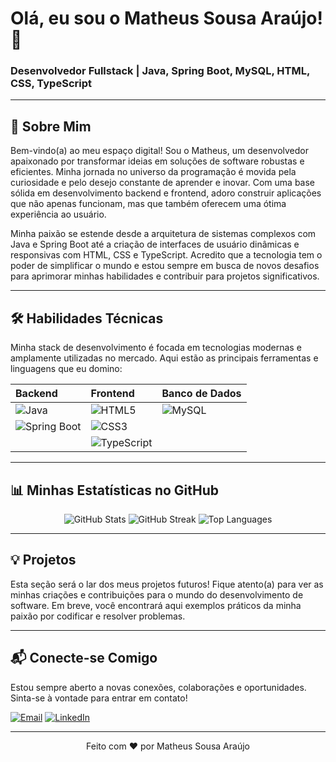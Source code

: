 # Olá, eu sou o Matheus Sousa Araújo! 👋

### Desenvolvedor Fullstack | Java, Spring Boot, MySQL, HTML, CSS, TypeScript

---

## 🚀 Sobre Mim

Bem-vindo(a) ao meu espaço digital! Sou o Matheus, um desenvolvedor apaixonado por transformar ideias em soluções de software robustas e eficientes. Minha jornada no universo da programação é movida pela curiosidade e pelo desejo constante de aprender e inovar. Com uma base sólida em desenvolvimento backend e frontend, adoro construir aplicações que não apenas funcionam, mas que também oferecem uma ótima experiência ao usuário.

Minha paixão se estende desde a arquitetura de sistemas complexos com Java e Spring Boot até a criação de interfaces de usuário dinâmicas e responsivas com HTML, CSS e TypeScript. Acredito que a tecnologia tem o poder de simplificar o mundo e estou sempre em busca de novos desafios para aprimorar minhas habilidades e contribuir para projetos significativos.

---

## 🛠️ Habilidades Técnicas

Minha stack de desenvolvimento é focada em tecnologias modernas e amplamente utilizadas no mercado. Aqui estão as principais ferramentas e linguagens que eu domino:

| Backend             | Frontend           | Banco de Dados      |
| :------------------ | :----------------- | :------------------ |
| ![Java](https://img.shields.io/badge/Java-007396?style=for-the-badge&logo=java&logoColor=white) | ![HTML5](https://img.shields.io/badge/HTML5-E34F26?style=for-the-badge&logo=html5&logoColor=white) | ![MySQL](https://img.shields.io/badge/MySQL-005C84?style=for-the-badge&logo=mysql&logoColor=white) |
| ![Spring Boot](https://img.shields.io/badge/Spring_Boot-6DB33F?style=for-the-badge&logo=spring-boot&logoColor=white) | ![CSS3](https://img.shields.io/badge/CSS3-1572B6?style=for-the-badge&logo=css3&logoColor=white) |                     |
|                     | ![TypeScript](https://img.shields.io/badge/TypeScript-007ACC?style=for-the-badge&logo=typescript&logoColor=white) |                     |

---

## 📊 Minhas Estatísticas no GitHub

<p align="center">
  <img src="https://github-readme-stats.vercel.app/api?username=DevMatheusSousa&show_icons=true&theme=blue-green&hide_border=true&count_private=true" alt="GitHub Stats"/>
  <img src="https://github-readme-streak-stats.herokuapp.com/?user=DevMatheusSousa&theme=blue-green&hide_border=true" alt="GitHub Streak"/>
  <img src="https://github-readme-stats.vercel.app/api/top-langs/?username=DevMatheusSousa&layout=compact&theme=blue-green&hide_border=true" alt="Top Languages"/>
</p>

---

## 💡 Projetos

Esta seção será o lar dos meus projetos futuros! Fique atento(a) para ver as minhas criações e contribuições para o mundo do desenvolvimento de software. Em breve, você encontrará aqui exemplos práticos da minha paixão por codificar e resolver problemas.

---

## 📬 Conecte-se Comigo

Estou sempre aberto a novas conexões, colaborações e oportunidades. Sinta-se à vontade para entrar em contato!

[![Email](https://img.shields.io/badge/Email-dev.matheus.contato@gmail.com-blue?style=for-the-badge&logo=gmail&logoColor=white)](mailto:dev.matheus.contato@gmail.com)
[![LinkedIn](https://img.shields.io/badge/LinkedIn-Matheus%20Sousa%20Araújo-blue?style=for-the-badge&logo=linkedin&logoColor=white)](https://www.linkedin.com/in/matheus-sousa-araujo-98165931a/)

---

<p align="center">
  Feito com ❤️ por Matheus Sousa Araújo
</p>


